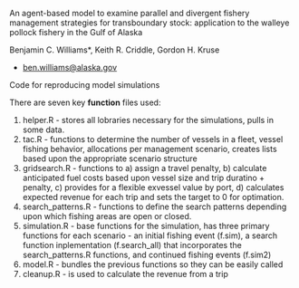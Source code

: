 An agent-based model to examine parallel and divergent 
fishery management strategies for transboundary stock: 
application to the walleye pollock fishery in the Gulf of 
Alaska 

Benjamin C. Williams*, Keith R. Criddle, Gordon H. Kruse
 * ben.williams@alaska.gov

Code for reproducing model simulations

There are seven key **function** files used:

 1. helper.R - stores all lobraries necessary for the simulations, pulls in some data.
 2. tac.R - functions to determine the number of vessels in a fleet, vessel fishing behavior, allocations per management scenario, creates lists based upon the appropriate scenario structure
 3. gridsearch.R - functions to a) assign a travel penalty, b) calculate anticipated fuel costs based upon vessel size and trip duratino + penalty, c) provides for a flexible exvessel value by port, d) calculates expected revenue for each trip and sets the target to 0 for optimation.
 4. search_patterns.R - functions to define the search patterns depending upon which fishing areas are open or closed.
 5. simulation.R - base functions for the simulation, has three primary functions for each scenario - an initial fishing event (f.sim), a search function inplementation (f.search_all) that incorporates the search_patterns.R functions, and continued fishing events (f.sim2)
 6. model.R - bundles the previous functions so they can be easily called
 7. cleanup.R - is used to calculate the revenue from a trip
 
 